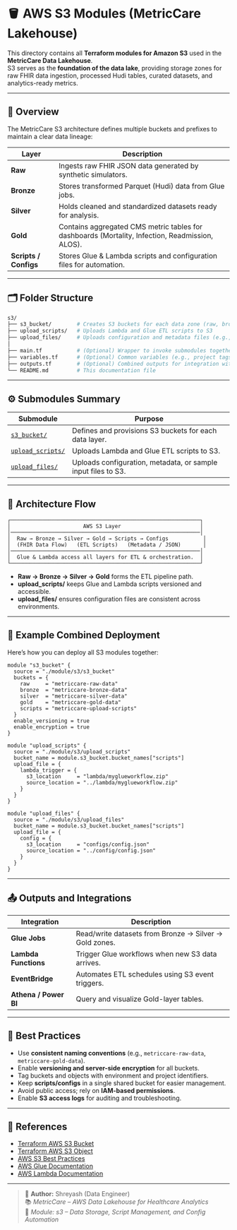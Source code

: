 # 🪣 AWS S3 Modules (MetricCare Lakehouse)

This directory contains all **Terraform modules for Amazon S3** used in the **MetricCare Data Lakehouse**.  
S3 serves as the **foundation of the data lake**, providing storage zones for raw FHIR data ingestion, processed Hudi tables, curated datasets, and analytics-ready metrics.

---

## 📖 Overview

The MetricCare S3 architecture defines multiple buckets and prefixes to maintain a clear data lineage:

| Layer | Description |
|--------|--------------|
| **Raw** | Ingests raw FHIR JSON data generated by synthetic simulators. |
| **Bronze** | Stores transformed Parquet (Hudi) data from Glue jobs. |
| **Silver** | Holds cleaned and standardized datasets ready for analysis. |
| **Gold** | Contains aggregated CMS metric tables for dashboards (Mortality, Infection, Readmission, ALOS). |
| **Scripts / Configs** | Stores Glue & Lambda scripts and configuration files for automation. |

---

## 🗂️ Folder Structure

```bash
s3/
├── s3_bucket/        # Creates S3 buckets for each data zone (raw, bronze, silver, gold)
├── upload_scripts/   # Uploads Lambda and Glue ETL scripts to S3
├── upload_files/     # Uploads configuration and metadata files (e.g., config.json)
│
├── main.tf           # (Optional) Wrapper to invoke submodules together
├── variables.tf      # (Optional) Common variables (e.g., project tags)
├── outputs.tf        # (Optional) Combined outputs for integration with Glue or Lambda
└── README.md         # This documentation file
```

---

## ⚙️ Submodules Summary

| Submodule | Purpose |
|------------|----------|
| [`s3_bucket/`](./s3_bucket) | Defines and provisions S3 buckets for each data layer. |
| [`upload_scripts/`](./upload_scripts) | Uploads Lambda and Glue ETL scripts to S3. |
| [`upload_files/`](./upload_files) | Uploads configuration, metadata, or sample input files to S3. |

---

## 🔁 Architecture Flow

```
┌────────────────────────────────────────────────────────────┐
│                       AWS S3 Layer                         │
│────────────────────────────────────────────────────────────│
│  Raw → Bronze → Silver → Gold → Scripts → Configs           │
│  (FHIR Data Flow)   (ETL Scripts)   (Metadata / JSON)       │
│────────────────────────────────────────────────────────────│
│  Glue & Lambda access all layers for ETL & orchestration.  │
└────────────────────────────────────────────────────────────┘
```

- **Raw → Bronze → Silver → Gold** forms the ETL pipeline path.  
- **upload_scripts/** keeps Glue and Lambda scripts versioned and accessible.  
- **upload_files/** ensures configuration files are consistent across environments.  

---

## 🧩 Example Combined Deployment

Here’s how you can deploy all S3 modules together:

```hcl
module "s3_bucket" {
  source = "./module/s3/s3_bucket"
  buckets = {
    raw     = "metriccare-raw-data"
    bronze  = "metriccare-bronze-data"
    silver  = "metriccare-silver-data"
    gold    = "metriccare-gold-data"
    scripts = "metriccare-upload-scripts"
  }
  enable_versioning = true
  enable_encryption = true
}

module "upload_scripts" {
  source = "./module/s3/upload_scripts"
  bucket_name = module.s3_bucket.bucket_names["scripts"]
  upload_file = {
    lambda_trigger = {
      s3_location     = "lambda/myglueworkflow.zip"
      source_location = "../lambda/myglueworkflow.zip"
    }
  }
}

module "upload_files" {
  source = "./module/s3/upload_files"
  bucket_name = module.s3_bucket.bucket_names["scripts"]
  upload_file = {
    config = {
      s3_location     = "configs/config.json"
      source_location = "../config/config.json"
    }
  }
}
```

---

## 📤 Outputs and Integrations

| Integration | Description |
|--------------|--------------|
| **Glue Jobs** | Read/write datasets from Bronze → Silver → Gold zones. |
| **Lambda Functions** | Trigger Glue workflows when new S3 data arrives. |
| **EventBridge** | Automates ETL schedules using S3 event triggers. |
| **Athena / Power BI** | Query and visualize Gold-layer tables. |

---

## 🧠 Best Practices

- Use **consistent naming conventions** (e.g., `metriccare-raw-data`, `metriccare-gold-data`).  
- Enable **versioning and server-side encryption** for all buckets.  
- Tag buckets and objects with environment and project identifiers.  
- Keep **scripts/configs** in a single shared bucket for easier management.  
- Avoid public access; rely on **IAM-based permissions**.  
- Enable **S3 access logs** for auditing and troubleshooting.  

---

## 🔗 References

- [Terraform AWS S3 Bucket](https://registry.terraform.io/providers/hashicorp/aws/latest/docs/resources/s3_bucket)  
- [Terraform AWS S3 Object](https://registry.terraform.io/providers/hashicorp/aws/latest/docs/resources/s3_object)  
- [AWS S3 Best Practices](https://docs.aws.amazon.com/AmazonS3/latest/userguide/security-best-practices.html)  
- [AWS Glue Documentation](https://docs.aws.amazon.com/glue/latest/dg/what-is-glue.html)  
- [AWS Lambda Documentation](https://docs.aws.amazon.com/lambda/latest/dg/welcome.html)

---

> 🧱 **Author:** Shreyash (Data Engineer)  
> 📚 *MetricCare – AWS Data Lakehouse for Healthcare Analytics*  
> 🔗 *Module: s3 – Data Storage, Script Management, and Config Automation*

